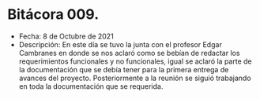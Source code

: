 # Bitácora 009.
- Fecha: 8 de Octubre de 2021
- Descripción: En este día se tuvo la junta con el profesor Edgar Cambranes en donde se nos aclaró como se bebían de redactar los requerimientos funcionales y no funcionales, igual se aclaró la parte de la documentación que se debía tener para la primera entrega de avances del proyecto. Posteriormente a la reunión se siguió trabajando en toda la documentación que se requerida.
